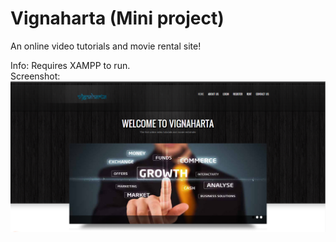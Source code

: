 # Vignaharta (Mini project)
An online video tutorials and movie rental site!

Info:
Requires XAMPP to run.
<br>
Screenshot:
<br>
<img src="https://github.com/sudhakaranjain/Vignaharta/blob/master/Presentation/vigna.png">
